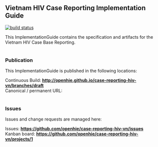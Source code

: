 Vietnam HIV Case Reporting Implementation Guide
---
<div>
    <a href="https://circleci.com/gh/badges/shields/tree/master">
        <img src="https://img.shields.io/github/workflow/status/openhie/case-reporting-hiv-vn/CI/main" alt="build status"></a>
</div>

This ImplementationGuide contains the specification and artifacts for the Vietnam HIV Case Base Reporting.
<br> </br>
###
### Publication
This ImplementationGuide is published in the following locations:

Continuous Build: __http://openhie.github.io/case-reporting-hiv-vn/branches/draft__  
Canonical / permanent URL: 
<br> </br>

### Issues
Issues and change requests are managed here:  

Issues:  __https://github.com/openhie/case-reporting-hiv-vn/issues__  
Kanban board:  __https://github.com/openhie/case-reporting-hiv-vn/projects/1__  
 
 
